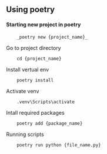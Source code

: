 ## Using poetry 

#### Starting new project in poetry
```
	_poetry new {project_name}_
```
Go to project directory
```
	cd {project_name}
```
Install vertual env
```
	poetry install
```
Activate venv
```
	.venv\Scripts\activate
```
Intall required packages
```
	poetry add {package_name}
```
Running scripts
```
	poetry run python {file_name.py}
```